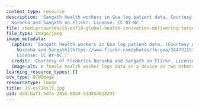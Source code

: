 ```yaml
---
content_type: resource
description: 'Sangath health workers in Goa log patient data. Courtesy of Frederick
  Noronha and Sangath on Flickr. License: CC BY-NC.'
file: /media/courses/15-es718-global-health-innovation-delivering-targeted-advice-to-an-organization-in-the-field-spring-2015/4ddcbaf15d7a201688a953d854618297_15-es718s15.jpg
file_type: image/jpeg
image_metadata:
  caption: 'Sangath health workers in Goa log patient data. (Courtesy of [Frederick
    Noronha and Sangath](https://www.flickr.com/photos/fn-goa/3447311575) on Flickr.
    License: CC BY-NC.)'
  credit: 'Courtesy of Frederick Noronha and Sangath on Flickr. License: CC BY-NC.'
  image-alt: A female health worker logs data on a device as two others look on.
learning_resource_types: []
ocw_type: OCWImage
resourcetype: Image
title: 15-es718s15.jpg
uid: 4ddcbaf1-5d7a-2016-88a9-53d854618297
---
```

